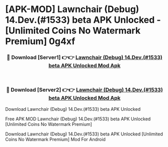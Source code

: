 # [APK-MOD] Lawnchair (Debug) 14.Dev.(#1533) beta APK Unlocked - [Unlimited Coins No Watermark Premium] 0g4xf



<div align="center">
<h3>🔴 Download [Server1] 👉👉 <a href="https://momento.my/?title=Lawnchair_(Debug)_14.Dev.(#1533)_beta_APK_Unlocked">Lawnchair (Debug) 14.Dev.(#1533) beta APK Unlocked Mod Apk</a></h3><br>

<h3>🔴 Download [Server2] 👉👉 <a href="https://momento.my/?title=Lawnchair_(Debug)_14.Dev.(#1533)_beta_APK_Unlocked">Lawnchair (Debug) 14.Dev.(#1533) beta APK Unlocked Mod Apk</a></h3>
</div>



Download Lawnchair (Debug) 14.Dev.(#1533) beta APK Unlocked 

Free APK MOD Lawnchair (Debug) 14.Dev.(#1533) beta APK Unlocked [Unlimited Coins No Watermark Premium]

Download Lawnchair (Debug) 14.Dev.(#1533) beta APK Unlocked [Unlimited Coins No Watermark Premium] Mod For Android
